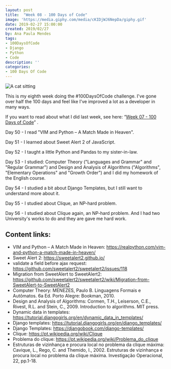 ```yaml
---
layout: post
title:  "Week 08 - 100 Days of Code"
image: 'https://media.giphy.com/media/cKIDjWJ6NepDa/giphy.gif'
date: 2019-02-27 15:00:00
created: 2019/02/27
by: Ana Paula Mendes
tags:
- 100DaysOfCode
- Django
- Python
- Code
description: ''
categories:
- 100 Days Of Code
---
```


![A cat sitting](https://media.giphy.com/media/cKIDjWJ6NepDa/giphy.gif)

This is my eighth week doing the #100DaysOfCode challenge. I've gone over half the 100 days and feel like I've improved a lot as a developer in many ways.

If you want to read about what I did last week, see here: “[Week 07 - 100 Days of Code](https://anapauladsmendes.github.io/week-07-100-days-of-code/)” .

Day 50 - I read "VIM and Python – A Match Made in Heaven".

Day 51 - I learned about Sweet Alert 2 of JavaScript.

Day 52 - I taught a little Python and Pandas to my sister-in-law.

Day 53 - I studied: Computer Theory ("Languages ​​and Grammar" and "Regular Grammar") and Design and Analysis of Algorithms ("Algorithms", "Elementary Operations" and "Growth Order") and I did my homework of the English course.

Day 54 - I studied a bit about Django Templates, but I still want to understand more about it.

Day 55 - I studied about Clique, an NP-hard problem.

Day 56 - I studied about Clique again, an NP-hard problem. And I had two University's works to do and they are gave me hard work.

## Content links:

- VIM and Python – A Match Made in Heaven: https://realpython.com/vim-and-python-a-match-made-in-heaven/
- Sweet Alert 2: https://sweetalert2.github.io/
- validate a field before ajax request: https://github.com/sweetalert2/sweetalert2/issues/118
- Migration from SweetAlert to SweetAlert2: https://github.com/sweetalert2/sweetalert2/wiki/Migration-from-SweetAlert-to-SweetAlert2
- Computer Theory: MENEZES, Paulo B. Linguagens Formais e Autômatos. 6a Ed. Porto Alegre: Bookman, 2010.
- Design and Analysis of Algorithms: Cormen, T.H., Leiserson, C.E., Rivest, R.L. and Stein, C., 2009. Introduction to algorithms. MIT press.
- Dynamic data in templates: https://tutorial.djangogirls.org/en/dynamic_data_in_templates/
- Django templates: https://tutorial.djangogirls.org/en/django_templates/
- Django Templates: https://djangobook.com/django-templates/
- Clique: https://pt.wikipedia.org/wiki/Clique
- Problema do clique: https://pt.wikipedia.org/wiki/Problema_do_clique
- Estruturas de vizinhança e procura local no problema da clique máxima: Cavique, L., Rego, C. and Themido, I., 2002. Estruturas de vizinhança e procura local no problema da clique máxima. Investigação Operacional, 22, pp.1-18.
